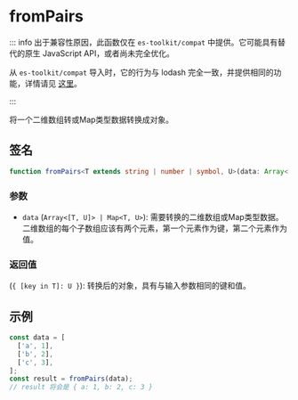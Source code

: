 # fromPairs

::: info
出于兼容性原因，此函数仅在 `es-toolkit/compat` 中提供。它可能具有替代的原生 JavaScript API，或者尚未完全优化。

从 `es-toolkit/compat` 导入时，它的行为与 lodash 完全一致，并提供相同的功能，详情请见 [这里](../../../compatibility.md)。

:::

将一个二维数组转或Map类型数据转换成对象。

## 签名

```typescript
function fromPairs<T extends string | number | symbol, U>(data: Array<[T, U]> | Map<T, U>): { [key in T]: U };
```

### 参数

- `data` (`Array<[T, U]> | Map<T, U>`): 需要转换的二维数组或Map类型数据。二维数组的每个子数组应该有两个元素，第一个元素作为键，第二个元素作为值。

### 返回值

(`{ [key in T]: U }`): 转换后的对象，具有与输入参数相同的键和值。

## 示例

```typescript
const data = [
  ['a', 1],
  ['b', 2],
  ['c', 3],
];
const result = fromPairs(data);
// result 将会是 { a: 1, b: 2, c: 3 }
```
